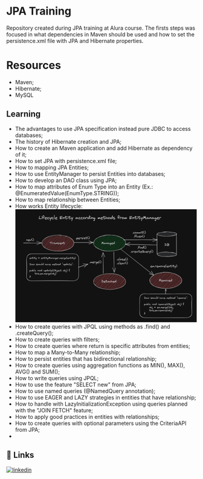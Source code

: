 
# JPA Training

Repository created during JPA training at Alura course. 
The firsts steps was focused in what dependencies in Maven should be
used and how to set the persistence.xml file with JPA and Hibernate properties.

# Resources

- Maven;
- Hibernate;
- MySQL

## Learning

- The advantages to use JPA specification instead pure JDBC to access databases;
- The history of Hibernate creation and JPA;
- How to create an Maven application and add Hibernate as dependency of it;
- How to set JPA with persistence.xml file;
- How to mapping JPA Entities;
- How to use EntityManager to persist Entities into databases;
- How to develop an DAO class using JPA;
- How to map attributes of Enum Type into an Entity (Ex.: @EnumeratedValue(EnumType.STRING));
- How to map relationship between Entities;
- How works Entity lifecycle:
  ![lifecyle](./src/main/resources/images/lifecycle_Entity_JPA.png)
- How to create queries with JPQL using methods as .find() and .createQuery();
- How to create queries with filters;
- How to create queries where return is specific attributes from entities;
- How to map a Many-to-Many relationship;
- How to persist entities that has bidirectional relationship;
- How to create queries using aggregation functions as MIN(), MAX(), AVG() and SUM();
- How to write queries using JPQL;
- How to use the feature "SELECT new" from JPA;
- How to use named queries (@NamedQuery annotation);
- How to use EAGER and LAZY strategies in entities that have relationship;
- How to handle with LazyInitializationException using queries planned with the "JOIN FETCH" feature;
- How to apply good practices in entities with relationships;
- How to create queries with optional parameters using the CriteriaAPI from JPA;
-

## 🔗 Links
[![linkedin](https://img.shields.io/badge/linkedin-0A66C2?style=for-the-badge&logo=linkedin&logoColor=white)](https://www.linkedin.com/in/vitorgonzaga/)
